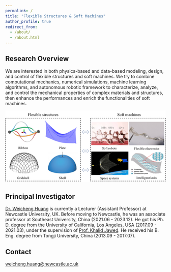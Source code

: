 ```yaml
---
permalink: /
title: "Flexible Structures & Soft Machines"
author_profile: true
redirect_from: 
  - /about/
  - /about.html
---
```



Research Overview
------

We are interested in both physics-based and data-based modeling, design, and control of flexible structures and soft machines. We try to combine computational mechanics, numerical simulations, machine learning algorithms, and autonomous robotic framework to characterize, analyze, and control the mechanical properties of complex materials and structures, then enhance the performances and enrich the functionalities of soft machines.

![](./images/overview.png)


Principal Investigator
------

[Dr. Weicheng Huang](https://www.ncl.ac.uk/engineering/staff/profile/weichenghuang.html) is currently a Lecturer (Assistant Professor) at Newcastle University, UK. Before moving to Newcastle, he was an associate professor at Southeast University, China (2021.06 - 2023.12). He got his Ph. D. degree from the University of California, Los Angeles, USA (2017.09 - 2021.03),  under the supervision of [Prof. Khalid Jawed](https://samueli.ucla.edu/people/m-khalid-jawed/). He received his B. Eng. degree from Tongji University, China (2013.09 - 2017.07).

Contact
------
weicheng.huang@newcastle.ac.uk

